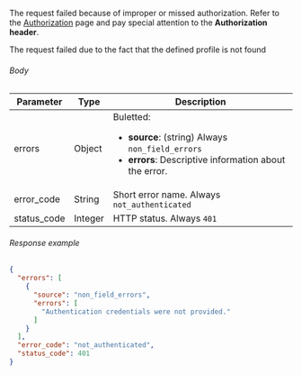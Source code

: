 <!--- ProfileResponseUnauthorized.md --->

<p> </p>

The request failed because of improper or missed authorization. Refer to the [Authorization](server-side-api-specs#authorization) page and pay special attention to the **Authorization header**.

The request failed due to the fact that the defined profile is not found

###### Body

| Parameter   | Type    | Description                                                  |
| ----------- | ------- | ------------------------------------------------------------ |
| errors      | Object  | Buletted: <ul><li> **source**: (string) Always `non_field_errors`</li><li> **errors**: Descriptive information about the error.</li></ul> |
| error_code  | String  | Short error name. Always `not_authenticated`                 |
| status_code | Integer | HTTP status. Always `401`                                    |

###### Response example

```json
{
  "errors": [
    {
      "source": "non_field_errors",
      "errors": [
        "Authentication credentials were not provided."
      ]
    }
  ],
  "error_code": "not_authenticated",
  "status_code": 401
}
```
